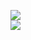 [![](https://img.shields.io/badge/Made%20With-Github%20Spray-lightgrey.svg?style=for-the-badge&logo=github)](https://github.com/Annihil/github-spray#28248)  
[![](https://i.imgur.com/2DrTn0Z.gif)](https://github.com/Annihil/github-spray)